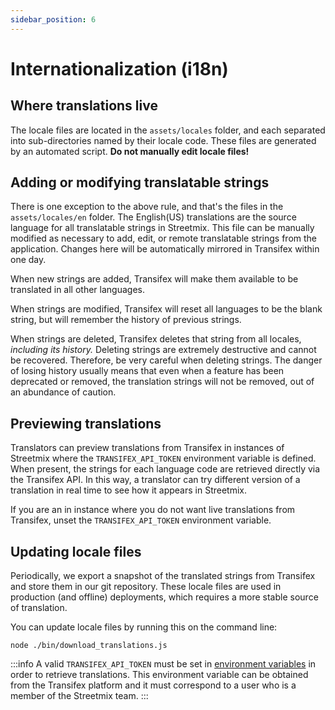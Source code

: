 ```yaml
---
sidebar_position: 6
---
```


# Internationalization (i18n)

## Where translations live

The locale files are located in the `assets/locales` folder, and each separated into sub-directories named by their locale code. These files are generated by an automated script. **Do not manually edit locale files!**

## Adding or modifying translatable strings

There is one exception to the above rule, and that's the files in the `assets/locales/en` folder. The English(US) translations are the source language for all translatable strings in Streetmix. This file can be manually modified as necessary to add, edit, or remote translatable strings from the application. Changes here will be automatically mirrored in Transifex within one day.

When new strings are added, Transifex will make them available to be translated in all other languages.

When strings are modified, Transifex will reset all languages to be the blank string, but will remember the history of previous strings.

When strings are deleted, Transifex deletes that string from all locales, _including its history._ Deleting strings are extremely destructive and cannot be recovered. Therefore, be very careful when deleting strings. The danger of losing history usually means that even when a feature has been deprecated or removed, the translation strings will not be removed, out of an abundance of caution.

## Previewing translations

Translators can preview translations from Transifex in instances of Streetmix where the `TRANSIFEX_API_TOKEN` environment variable is defined. When present, the strings for each language code are retrieved directly via the Transifex API. In this way, a translator can try different version of a translation in real time to see how it appears in Streetmix.

If you are an in instance where you do not want live translations from Transifex, unset the `TRANSIFEX_API_TOKEN` environment variable.

## Updating locale files

Periodically, we export a snapshot of the translated strings from Transifex and store them in our git repository. These locale files are used in production (and offline) deployments, which requires a more stable source of translation.

You can update locale files by running this on the command line:

```shell-session
node ./bin/download_translations.js
```

:::info A valid `TRANSIFEX_API_TOKEN` must be set in [environment variables](../local-setup.md#env-vars) in order to retrieve translations. This environment variable can be obtained from the Transifex platform and it must correspond to a user who is a member of the Streetmix team. :::

